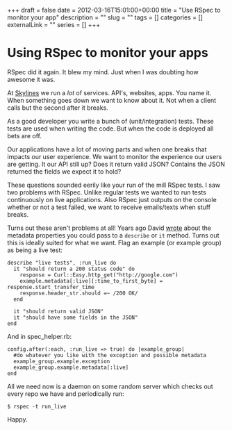 +++ 
draft = false
date = 2012-03-16T15:01:00+00:00
title = "Use RSpec to monitor your app"
description = ""
slug = "" 
tags = []
categories = []
externalLink = ""
series = []
+++

Using RSpec to monitor your apps
================================

RSpec did it again. It blew my mind. Just when I was doubting how
awesome it was.

At [Skylines](http://skylin.es) we run a *lot* of services. API's,
websites, apps. You name it. When something goes down we want to know
about it. Not when a client calls but the second after it breaks.

As a good developer you write a bunch of (unit/integration) tests. These
tests are used when writing the code. But when the code is deployed all
bets are off.

Our applications have a lot of moving parts and when one breaks that
impacts our user experience. We want to monitor the experience our users
are getting. It our API still up? Does it return valid JSON? Contains
the JSON returned the fields we expect it to hold?

These questions sounded eerily like your run of the mill RSpec tests. I
saw two problems with RSpec. Unlike regular tests we wanted to run tests
continuously on live applications. Also RSpec just outputs on the
console whether or not a test failed, we want to receive emails/texts
when stuff breaks.

Turns out these aren't problems at all! Years ago David
[wrote](http://blog.davidchelimsky.net/2010/06/14/filtering-examples-in-rspec-2/)
about the metadata properties you could pass to a `describe` or `it`
method. Turns out this is ideally suited for what we want. Flag an
example (or example group) as being a live test:

    describe "live tests", :run_live do
      it "should return a 200 status code" do
        response = Curl::Easy.http_get("http://google.com")
        example.metadata[:live][:time_to_first_byte] = response.start_transfer_time
        response.header_str.should =~ /200 OK/
      end

      it "should return valid JSON"
      it "should have some fields in the JSON"
    end

And in spec\_helper.rb:

    config.after(:each, :run_live => true) do |example_group|
      #do whatever you like with the exception and possible metadata
      example_group.example.exception
      example_group.example.metadata[:live]
    end

All we need now is a daemon on some random server which checks out every
repo we have and periodically run:

    $ rspec -t run_live

Happy.

